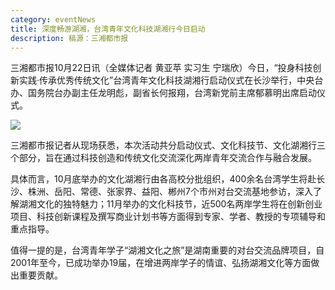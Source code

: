 ```yaml
---
category: eventNews
title: 深度畅游湖湘，台湾青年文化科技湖湘行今日启动
description: 稿源：三湘都市报
---
```

三湘都市报10月22日讯（全媒体记者 黄亚苹 实习生 宁瑞欣）今日，“投身科技创新实践·传承优秀传统文化”台湾青年文化科技湖湘行启动仪式在长沙举行，中央台办、国务院台办副主任龙明彪，副省长何报翔，台湾新党前主席郁慕明出席启动仪式。

![](https://img2.voc.com.cn/2021/10/22/4cd439cd19187772dbcc50a186d051f1bdbbafe61634899562.jpg)

三湘都市报记者从现场获悉，本次活动共分启动仪式、文化科技节、文化湖湘行三个部分，旨在通过科技创造和传统文化交流深化两岸青年交流合作与融合发展。

具体而言，10月底举办的文化湖湘行由各高校分批组织，400余名台湾学生将赴长沙、株洲、岳阳、常德、张家界、益阳、郴州7个市州对台交流基地参访，深入了解湖湘文化的独特魅力；11月举办的文化科技节，近500名两岸学生将在创新创业项目、科技创新课程及撰写商业计划书等方面得到专家、学者、教授的专项辅导和重点指导。

值得一提的是，台湾青年学子“湖湘文化之旅”是湖南重要的对台交流品牌项目，自2001年至今，已成功举办19届，在增进两岸学子的情谊、弘扬湖湘文化等方面做出重要贡献。